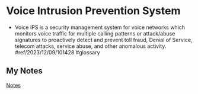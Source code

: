 # Voice Intrusion Prevention System
- Voice IPS is a security management system for voice networks which monitors voice traffic for multiple calling patterns or attack/abuse signatures to proactively detect and prevent toll fraud, Denial of Service, telecom attacks, service abuse, and other anomalous activity. #ref/2023/12/09/101428 #glossary 
## My Notes
[Notes](mynotes/voice-intrusion-prevention-system-notes.md)
